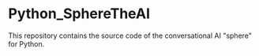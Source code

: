 # Python_SphereTheAI
This repository contains the source code of the conversational AI "sphere" for Python.
